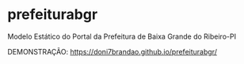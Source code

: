 # prefeiturabgr
Modelo Estático do Portal da Prefeitura de Baixa Grande do Ribeiro-PI

DEMONSTRAÇÃO: https://doni7brandao.github.io/prefeiturabgr/
